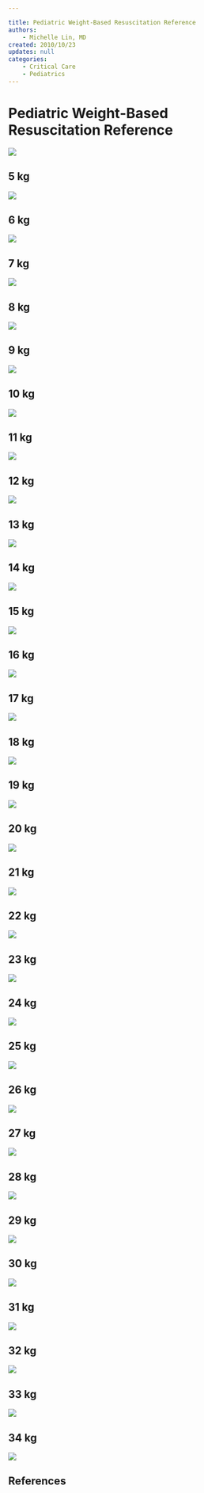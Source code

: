 ```yaml
---

title: Pediatric Weight-Based Resuscitation Reference
authors:
    - Michelle Lin, MD
created: 2010/10/23
updates: null
categories:
    - Critical Care
    - Pediatrics
---
```


# Pediatric Weight-Based Resuscitation Reference

![](image-1.png)

## 5 kg

![](image-2.png)

## 6 kg

![](image-3.png)

## 7 kg

![](image-4.png)

## 8 kg

![](image-5.png)

## 9 kg

![](image-6.png)

## 10 kg

![](image-7.png)

## 11 kg

![](image-8.png)

## 12 kg

![](image-9.png)

## 13 kg

![](image-10.png)

## 14 kg

![](image-11.png)

## 15 kg

![](image-12.png)

## 16 kg

![](image-13.png)

## 17 kg

![](image-14.png)

## 18 kg

![](image-15.png)

## 19 kg

![](image-16.png)

## 20 kg

![](image-17.png)

## 21 kg

![](image-18.png)

## 22 kg

![](image-19.png)

## 23 kg

![](image-20.png)

## 24 kg

![](image-21.png)

## 25 kg

![](image-22.png)

## 26 kg

![](image-23.png)

## 27 kg

![](image-24.png)

## 28 kg

![](image-25.png)

## 29 kg

![](image-26.png)

## 30 kg

![](image-27.png)

## 31 kg

![](image-28.png)

## 32 kg

![](image-29.png)

## 33 kg

![](image-30.png)

## 34 kg

![](image-31.png)

## References
